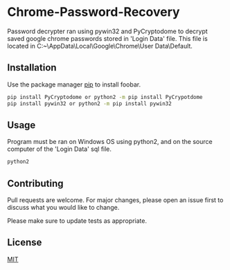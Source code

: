 # Chrome-Password-Recovery
Password decrypter ran using pywin32 and PyCryptodome to decrypt saved google chrome passwords stored in 'Login Data' file.
This file is located in C:\~\AppData\Local\Google\Chrome\User Data\Default.

## Installation

Use the package manager [pip](https://pip.pypa.io/en/stable/) to install foobar.

```bash
pip install PyCryptodome or python2 -m pip install PyCrypotdome
pip install pywin32 or python2 -m pip install pywin32
```

## Usage
  Program must be ran on Windows OS using python2, and on the source computer of the 'Login Data' sql file. 
```python
python2 
```

## Contributing
Pull requests are welcome. For major changes, please open an issue first to discuss what you would like to change.

Please make sure to update tests as appropriate.

## License
[MIT](https://choosealicense.com/licenses/mit/)

